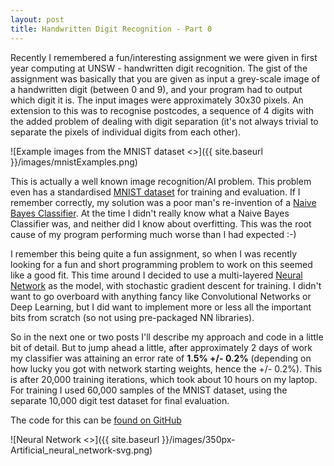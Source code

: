 ```yaml
---
layout: post
title: Handwritten Digit Recognition - Part 0
---
```


Recently I remembered a fun/interesting assignment we were given in first year computing at UNSW - handwritten digit recognition. The gist of the assignment was basically that you are given as input a grey-scale image of a handwritten digit (between 0 and 9), and your program had to output which digit it is. The input images were approximately 30x30 pixels. An extension to this was to recognise postcodes, a sequence of 4 digits with the added problem of dealing with digit separation (it's not always trivial to separate the pixels of individual digits from each other).

![Example images from the MNIST dataset <>]({{ site.baseurl }}/images/mnistExamples.png)

This is actually a well known image recognition/AI problem. This problem even has a standardised [MNIST dataset](http://yann.lecun.com/exdb/mnist/) for training and evaluation. If I remember correctly, my solution was a poor man's re-invention of a [Naive Bayes Classifier](https://en.wikipedia.org/wiki/Naive_Bayes_classifier). At the time I didn't really know what a Naive Bayes Classifier was, and neither did I know about overfitting. This was the root cause of my program performing much worse than I had expected :-)

I remember this being quite a fun assignment, so when I was recently looking for a fun and short programming problem to work on this seemed like a good fit. This time around I decided to use a multi-layered [Neural Network](https://en.wikipedia.org/wiki/Artificial_neural_network) as the model, with stochastic gradient descent for training. I didn't want to go overboard with anything fancy like Convolutional Networks or Deep Learning, but I did want to implement more or less all the important bits from scratch (so not using pre-packaged NN libraries).

So in the next one or two posts I'll describe my approach and code in a little bit of detail. But to jump ahead a little, after approximately 2 days of work my classifier was attaining an error rate of **1.5% +/- 0.2%** (depending on how lucky you got with network starting weights, hence the +/- 0.2%). This is after 20,000 training iterations, which took about 10 hours on my laptop. For training I used 60,000 samples of the MNIST dataset, using the separate 10,000 digit test dataset for final evaluation.

The code for this can be [found on GitHub](https://github.com/osushkov/handwriting)


![Neural Network <>]({{ site.baseurl }}/images/350px-Artificial_neural_network-svg.png)
